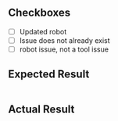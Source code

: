 ## Checkboxes

- [ ] Updated robot
- [ ] Issue does not already exist
- [ ] robot issue, not a tool issue

## Expected Result

```bash

```

## Actual Result

```bash

```

